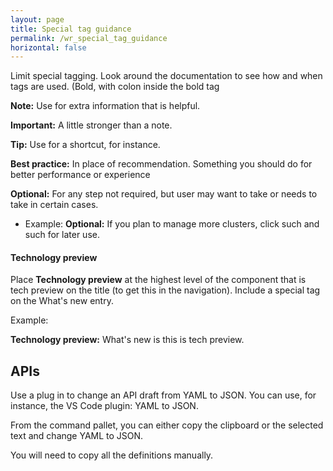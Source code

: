 ```yaml
---
layout: page
title: Special tag guidance
permalink: /wr_special_tag_guidance
horizontal: false
---
```


Limit special tagging. Look around the documentation to see how and when tags are used. (Bold, with colon inside the bold tag

**Note:** Use for extra information that is helpful.

**Important:** A little stronger than a note.

**Tip:** Use for a shortcut, for instance.

**Best practice:** In place of recommendation. Something you should do for better performance or experience

**Optional:** For any step not required, but user may want to take or needs to take in certain cases. 

  - Example: **Optional:** If you plan to manage more clusters, click such and such for later use.

#### Technology preview

Place **Technology preview** at the highest level of the component that is tech preview on the title (to get this in the navigation). Include a special tag on the What's new entry.

Example:

**Technology preview:** What's new is this is tech preview.

## APIs

Use a plug in to change an API draft from YAML to JSON. You can use, for instance, the VS Code plugin: YAML to JSON.

From the command pallet, you can either copy the clipboard or the selected text and change YAML to JSON.

You will need to copy all the definitions manually.
